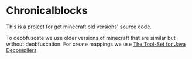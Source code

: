 # Chronicalblocks
This is a project for get minecraft old versions' source code.

To deobfuscate we use older versions of minecraft that are similar but without deobfuscation.
For create mappings we use [The Tool-Set for Java Decompilers](https://github.com/CiroDOS/DecompileTools).
